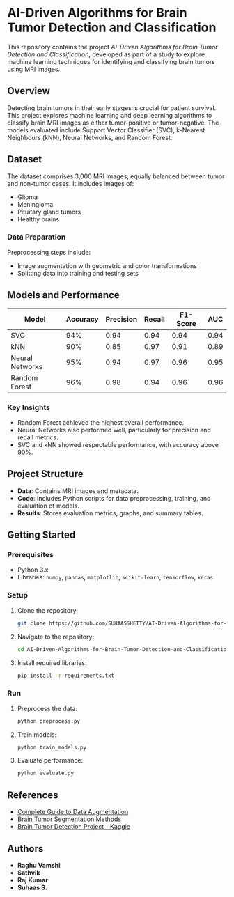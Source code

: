 # AI-Driven Algorithms for Brain Tumor Detection and Classification

This repository contains the project *AI-Driven Algorithms for Brain Tumor Detection and Classification*, developed as part of a study to explore machine learning techniques for identifying and classifying brain tumors using MRI images.

## Overview

Detecting brain tumors in their early stages is crucial for patient survival. This project explores machine learning and deep learning algorithms to classify brain MRI images as either tumor-positive or tumor-negative. The models evaluated include Support Vector Classifier (SVC), k-Nearest Neighbours (kNN), Neural Networks, and Random Forest.

## Dataset

The dataset comprises 3,000 MRI images, equally balanced between tumor and non-tumor cases. It includes images of:
- Glioma
- Meningioma
- Pituitary gland tumors
- Healthy brains

### Data Preparation
Preprocessing steps include:
- Image augmentation with geometric and color transformations
- Splitting data into training and testing sets

## Models and Performance

| Model           | Accuracy | Precision | Recall | F1-Score | AUC  |
|------------------|----------|-----------|--------|----------|-------|
| SVC              | 94%      | 0.94      | 0.94   | 0.94     | 0.94  |
| kNN              | 90%      | 0.85      | 0.97   | 0.91     | 0.89  |
| Neural Networks  | 95%      | 0.94      | 0.97   | 0.96     | 0.95  |
| Random Forest    | 96%      | 0.98      | 0.94   | 0.96     | 0.96  |

### Key Insights
- Random Forest achieved the highest overall performance.
- Neural Networks also performed well, particularly for precision and recall metrics.
- SVC and kNN showed respectable performance, with accuracy above 90%.

## Project Structure

- **Data**: Contains MRI images and metadata.
- **Code**: Includes Python scripts for data preprocessing, training, and evaluation of models.
- **Results**: Stores evaluation metrics, graphs, and summary tables.

## Getting Started

### Prerequisites
- Python 3.x
- Libraries: `numpy`, `pandas`, `matplotlib`, `scikit-learn`, `tensorflow`, `keras`

### Setup
1. Clone the repository:
   ```bash
   git clone https://github.com/SUHAASSHETTY/AI-Driven-Algorithms-for-Brain-Tumor-Detection-and-Classification.git
   ```
2. Navigate to the repository:
   ```bash
   cd AI-Driven-Algorithms-for-Brain-Tumor-Detection-and-Classification
   ```
3. Install required libraries:
   ```bash
   pip install -r requirements.txt
   ```

### Run
1. Preprocess the data:
   ```bash
   python preprocess.py
   ```
2. Train models:
   ```bash
   python train_models.py
   ```
3. Evaluate performance:
   ```bash
   python evaluate.py
   ```

## References

- [Complete Guide to Data Augmentation](https://www.datacamp.com/tutorial/complete-guide-data-augmentation)
- [Brain Tumor Segmentation Methods](https://link.springer.com/article/10.1007/s10044-017-0597-8#Sec2)
- [Brain Tumor Detection Project - Kaggle](https://www.kaggle.com/code/adilababayeva13/brain-tumor-detection-project/edit)

## Authors

- **Raghu Vamshi**
- **Sathvik**
- **Raj Kumar**
- **Suhaas S.**
